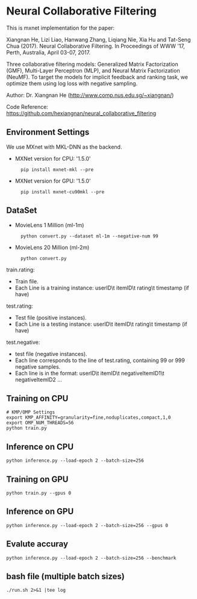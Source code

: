 # Neural Collaborative Filtering
This is mxnet implementation for the paper:

Xiangnan He, Lizi Liao, Hanwang Zhang, Liqiang Nie, Xia Hu and Tat-Seng Chua (2017). Neural Collaborative Filtering. In Proceedings of WWW '17, Perth, Australia, April 03-07, 2017.

Three collaborative filtering models: Generalized Matrix Factorization (GMF), Multi-Layer Perceptron (MLP), and Neural Matrix Factorization (NeuMF). To target the models for implicit feedback and ranking task, we optimize them using log loss with negative sampling.

Author: Dr. Xiangnan He (http://www.comp.nus.edu.sg/~xiangnan/)

Code Reference: https://github.com/hexiangnan/neural_collaborative_filtering

## Environment Settings
We use MXnet with MKL-DNN as the backend.

- MXNet version for CPU: '1.5.0'

        pip install mxnet-mkl --pre
- MXNet version for GPU: '1.5.0' 
        
        pip install mxnet-cu90mkl --pre

## DataSet
- MovieLens 1 Million (ml-1m)

        python convert.py --dataset ml-1m --negative-num 99

- MovieLens 20 Million (ml-2m)

        python convert.py

train.rating:
 - Train file.
 - Each Line is a training instance: userID\t itemID\t rating\t timestamp (if have)

test.rating:
- Test file (positive instances).
- Each Line is a testing instance: userID\t itemID\t rating\t timestamp (if have)

test.negative:
- test file (negative instances).
- Each line corresponds to the line of test.rating, containing 99 or 999 negative samples.
- Each line is in the format: userID\t itemID\t negativeItemID1\t negativeItemID2 ...

## Training on CPU
    # KMP/OMP Settings
    export KMP_AFFINITY=granularity=fine,noduplicates,compact,1,0
    export OMP_NUM_THREADS=56
    python train.py 

## Inference on CPU
    python inference.py --load-epoch 2 --batch-size=256 

## Training on GPU
    python train.py --gpus 0

## Inference on GPU
    python inference.py --load-epoch 2 --batch-size=256 --gpus 0 

## Evalute accuray
    python inference.py --load-epoch 2 --batch-size=256 --benchmark

## bash file (multiple batch sizes)
    ./run.sh 2>&1 |tee log
